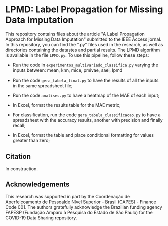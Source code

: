 # LPMD: Label Propagation for Missing Data Imputation

This repository contains files about the article "A Label Propagation Approach for Missing Data Imputation" submitted to the IEEE Access jornal. In this repository, you can find the ".py" files used in the research, as well as directories containing the datastes and partial results. The LPMD algorithm is available in the file  ```LPMD.py```. To use this pipeline, follow these steps:

- Run the code in ```experimentos_multivariado_classifica.py``` varying the inputs between: mean, knn, mice, pmivae, saei, lpmd

- Run the code ```gera_tabela_final.py``` to have the results of all the inputs in the same spreadsheet file;
  
- Run the code ```analises.py``` to have a heatmap of the MAE of each input;
  
- In Excel, format the results table for the MAE metric;

- For classification, run the code ```gera_tabela_classificacao.py``` to have a spreadsheet with the accuracy results, another with precision and finally recall;
  
- In Excel, format the table and place conditional formatting for values ​​greater than zero;

## Citation
In construction.

## Acknowledgements
This research was supported in part by the Coordenação de Aperfeiçoamento de Pessoalde Nível Superior - Brasil (CAPES) - Finance Code 001. The authors gratefully acknowledge the Brazilian funding agency FAPESP (Fundação Amparo à Pesquisa do Estado de São Paulo) for the COVID-19 Data Sharing repository.

